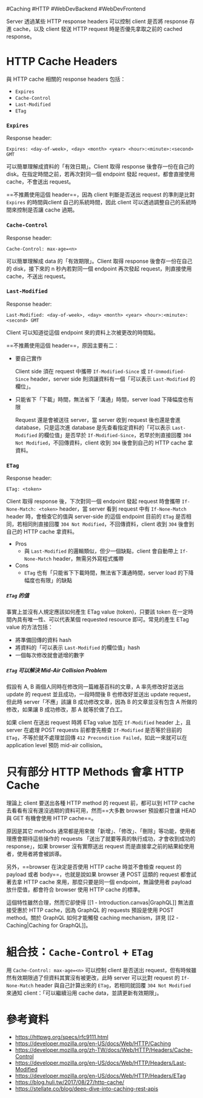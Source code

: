 #Caching #HTTP #WebDevBackend #WebDevFrontend 

Server 透過某些 HTTP response headers 可以控制 client 是否將 response 存進 cache，以及 client 發送 HTTP request 時是否優先拿取之前的 cached response。

# HTTP Cache Headers

與 HTTP cache 相關的 response headers 包括：

- `Expires`
- `Cache-Control`
- `Last-Modified`
- `ETag`

### `Expires`

Response header:

```plaintext
Expires: <day-of-week>, <day> <month> <year> <hour>:<minute>:<second> GMT
```

可以簡單理解成資料的「有效日期」。Client 取得 response 後會存一份在自己的 disk。在指定時間之前，若再次對同一個 endpoint 發起 request，都會直接使用 cache，不會送出 request。

==不推薦使用這個 header==，因為 client 判斷是否送出 request 的準則是比對 `Expires` 的時間與client 自己的系統時間，因此 client 可以透過調整自己的系統時間來控制是否讓 cache 過期。

### `Cache-Control`

Response header:

```plaintext
Cache-Control: max-age=<n>
```

可以簡單理解成 data 的「有效期限」。Client 取得 response 後會存一份在自己的 disk，接下來的 n 秒內若對同一個 endpoint 再次發起 request，則直接使用 cache，不送出 request。

### `Last-Modified`

Response header:

```plaintext
Last-Modified: <day-of-week>, <day> <month> <year> <hour>:<minute>:<second> GMT
```

Client 可以知道從這個 endpoint 來的資料上次被更改的時間點。

==不推薦使用這個 header==，原因主要有二：

- 要自己實作

    Client side 須在 request 中攜帶 `If-Modified-Since` 或 `If-Unmodified-Since` header，server side 則須讓資料有一個「可以表示 `Last-Modified` 的欄位」。

- 只能省下「下載」時間，無法省下「溝通」時間，server load 下降幅度也有限

    Request 還是會被送往 server，當 server 收到 request 後也還是會進 database，只是這次進 database 是先查看指定資料的「可以表示 `Last-Modified` 的欄位值」是否早於 `If-Modified-Since`，若早於則直接回覆 `304 Not Modified`，不回傳資料，client 收到 `304` 後會到自己的 HTTP cache 拿資料。

### `ETag`

Response header:

```plaintext
ETag: <token>
```

Client 取得 response 後，下次對同一個 endpoint 發起 request 時會攜帶 `If-None-Match: <token>` header，當 server 看到 request 中有 `If-None-Match` header 時，會檢查它的值與 server-side 的這個 endpoint 目前的 `ETag` 是否相同，若相同則直接回覆 `304 Not Modified`，不回傳資料，client 收到 `304` 後會到自己的 HTTP cache 拿資料。

- Pros
    - 與 `Last-Modified` 的邏輯類似，但少一個缺點，client 會自動帶上 `If-None-Match` header，無需另外寫程式攜帶
- Cons
    - `ETag` 也有「只能省下下載時間，無法省下溝通時間，server load 的下降幅度也有限」的缺點

##### `ETag` 的值

事實上並沒有人規定應該如何產生 ETag value (token)，只要該 token 在一定時間內具有唯一性、可以代表某個 requested resource 即可。常見的產生 ETag value 的方法包括：

- 將準備回傳的資料 hash
- 將資料的「可以表示 `Last-Modified` 的欄位值」hash
- 一個每次修改就會遞增的數字

##### `ETag` 可以解決 Mid-Air Collision Problem

假設有 A, B 兩個人同時在修改同一篇維基百科的文章，A 率先修改好並送出 update 的 request 並且成功，一段時間後 B 也修改好並送出 update request，但此時 server「不應」該讓 B 成功修改文章，因為 B 的文章並沒有包含 A 所做的修改，如果讓 B 成功修改，那 A 就等於做了白工。

如果 client 在送出 request 時將 ETag value 加在 `If-Modified` header 上，且 server 在處理 POST requests 前都會先檢查 `If-Modified` 是否等於目前的 `ETag`，不等於就不處理並回傳 `412 Precondition Failed`，如此一來就可以在 application level 預防 mid-air collision。

# 只有部分 HTTP Methods 會拿 HTTP Cache

理論上 client 要送出各種 HTTP method 的 request 前，都可以到 HTTP cache 去看看有沒有還沒過期的資料可用，然而==大多數 browser 預設都只會讓 HEAD 與 GET 有機會使用 HTTP cache==。

原因是其它 methods 通常都是用來做「新增」、「修改」、「刪除」等功能，使用者理應會期待這些操作的 requests 「送出了就要等真的執行成功，才會收到成功的 response」，如果 browser 沒有實際送出 request 而是直接拿之前的結果給使用者，使用者將會被誤導。

另外，==browser 在決定是否使用 HTTP cache 時並不會檢查 request 的 payload 或者 body==，也就是說如果 browser 連 POST 這類的 request 都會試著去拿 HTTP cache 來用，那麼只要是同一個 endpoint，無論使用者 payload 放什麼值，都會符合 browser 使用 HTTP cache 的標準。

這個特性雖然合理，然而它卻使得 [[1 - Introduction.canvas|GraphQL]] 無法直接受惠於 HTTP cache，因為 GraphQL 的 requests 預設是使用 POST method。關於 GraphQL 如何才能觸發 caching mechanism，詳見 [[2 - Caching|Caching for GraphQL]]。

# 組合技：`Cache-Control` + `ETag`

用 `Cache-Control: max-age=<n>` 可以控制 client 是否送出 request，但有時候雖然有效期限過了但資料其實沒有被更改，此時 server 可以比對 request 的 `If-None-Match` header 與自己計算出來的 `ETag`，若相同就回覆 `304 Not Modified` 來通知 client：「可以繼續沿用 cache data，並請更新有效期限」。

# 參考資料

- <https://httpwg.org/specs/rfc9111.html>
- <https://developer.mozilla.org/en-US/docs/Web/HTTP/Caching>
- <https://developer.mozilla.org/zh-TW/docs/Web/HTTP/Headers/Cache-Control>
- <https://developer.mozilla.org/en-US/docs/Web/HTTP/Headers/Last-Modified>
- <https://developer.mozilla.org/en-US/docs/Web/HTTP/Headers/ETag>
- <https://blog.huli.tw/2017/08/27/http-cache/>
- <https://stellate.co/blog/deep-dive-into-caching-rest-apis>

